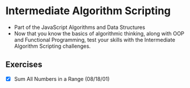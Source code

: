 # Intermediate Algorithm Scripting
- Part of the JavaScript Algorithms and Data Structures
- Now that you know the basics of algorithmic thinking, along with OOP and Functional Programming, test your skills with the Intermediate Algorithm Scripting challenges.

## Exercises
- [x] Sum All Numbers in a Range (08/18/01)